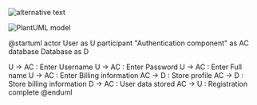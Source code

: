 ![alternative text](http://www.plantuml.com/plantuml/proxy?cache=no&src=https://raw.github.com/plantuml/plantuml-server/master/src/main/webapp/resource/test2diagrams.txt)


![PlantUML model](http://www.plantuml.com/plantuml/png/RP11JiGm34NtEOKrUox00ir0O8r0EO2dyGoM4YUANN5zN4h5ejqb__rlsV-iXiFcMW9ErWOafG6ea49tdIVkA0QdosnV9Fv7uoOmjTgRk71Ql9UNaD7mYaeGjuVhCOG43q_EuH5UnMWTBrXf1zvHzRkDl0DlSobm67dcKbZkm79he_uk5XoxARhdqwyXwAFTkD1ElnvaupP_BM4v2NHnvxzuSlH1TrOR_pKKCWfdakmT_W00)



@startuml
actor User as U
participant "Authentication component" as AC
database Database as D

U -> AC : Enter Username
U -> AC : Enter Password
U -> AC : Enter Full name
U -> AC : Enter Billing information
AC -> D : Store profile
AC -> D : Store billing information
D -> AC : User data stored
AC -> U : Registration complete
@enduml
